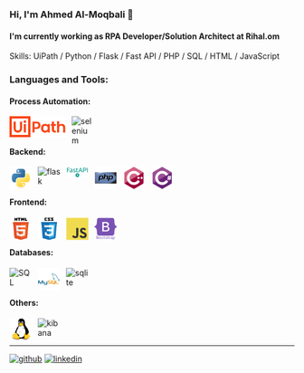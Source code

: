 ### Hi, I'm Ahmed Al-Moqbali 👋
#### I'm currently working as RPA Developer/Solution Architect at Rihal.om

Skills: UiPath / Python / Flask / Fast API / PHP / SQL / HTML / JavaScript




### Languages and Tools:


#### Process Automation:
<img align="left" alt="UiPath" width="100px" src="https://github.com/AhmedMoqbali/AhmedMoqbali/blob/main/img/uipath.png" style="padding-right:10px;" />
<img align="left" alt="selenium" width="40px" src="https://raw.githubusercontent.com/detain/svg-logos/780f25886640cef088af994181646db2f6b1a3f8/svg/selenium-logo.svg" style="padding-right:10px;" />
<br><br>

#### Backend:


<img align="left" alt="python" width="40px" src="https://raw.githubusercontent.com/devicons/devicon/master/icons/python/python-original.svg" style="padding-right:10px;" />
<img align="left" alt="flask" width="40px" src="https://www.vectorlogo.zone/logos/pocoo_flask/pocoo_flask-icon.svg" style="padding-right:10px;" />
<img align="left" alt="fastapi" width="40px" src="https://github.com/AhmedMoqbali/AhmedMoqbali/blob/main/img/fastapi.png" style="padding-right:10px;" />
<img align="left" alt="php" width="40px" src="https://raw.githubusercontent.com/devicons/devicon/master/icons/php/php-original.svg" style="padding-right:10px;" />
<img align="left" alt="C++" width="40px" src="https://raw.githubusercontent.com/devicons/devicon/master/icons/cplusplus/cplusplus-original.svg" style="padding-right:10px;" />
<img align="left" alt="C#" width="40px" src="https://raw.githubusercontent.com/devicons/devicon/master/icons/csharp/csharp-original.svg" style="padding-right:10px;" />
<br><br>

#### Frontend:


<img align="left" alt="HTML5" width="40px" src="https://raw.githubusercontent.com/devicons/devicon/master/icons/html5/html5-original-wordmark.svg" style="padding-right:10px;" />
<img align="left" alt="CSS3" width="40px" src="https://raw.githubusercontent.com/devicons/devicon/master/icons/css3/css3-original-wordmark.svg" style="padding-right:10px;" />
<img align="left" alt="JavaScript" width="40px" src="https://raw.githubusercontent.com/devicons/devicon/master/icons/javascript/javascript-original.svg" style="padding-right:10px;" />
<img align="left" alt="JavaScript" width="40px" src="https://raw.githubusercontent.com/devicons/devicon/master/icons/bootstrap/bootstrap-plain-wordmark.svg" style="padding-right:10px;" />
<br><br>

#### Databases:

<img align="left" alt="SQL" width="40px" src="https://www.svgrepo.com/show/303229/microsoft-sql-server-logo.svg" style="padding-right:10px;" />
<img align="left" alt="MySQL" width="40px" src="https://raw.githubusercontent.com/devicons/devicon/master/icons/mysql/mysql-original-wordmark.svg" style="padding-right:10px;" />
<img align="left" alt="sqlite" width="40px" src="https://www.vectorlogo.zone/logos/sqlite/sqlite-icon.svg" style="padding-right:10px;" />
<br><br>

#### Others:

<img align="left" alt="linux" width="40px" src="https://raw.githubusercontent.com/devicons/devicon/master/icons/linux/linux-original.svg" style="padding-right:10px;" />
<img align="left" alt="kibana" width="40px" src="https://www.vectorlogo.zone/logos/elasticco_kibana/elasticco_kibana-icon.svg" style="padding-right:10px;" />
<br><br>
<hr>

[<img src='https://cdn.jsdelivr.net/npm/simple-icons@3.0.1/icons/github.svg' alt='github' height='40'>](https://github.com/https://github.com/AhmedMoqbali/)  [<img src='https://cdn.jsdelivr.net/npm/simple-icons@3.0.1/icons/linkedin.svg' alt='linkedin' height='40'>](https://www.linkedin.com/in/https://www.linkedin.com/in/ahmed-al-moqbali//)  
